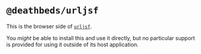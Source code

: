 # `@deathbeds/urljsf`

This is the browser side of [`urljsf`](https://github.com/deathbeds/urljsf).

You _might_ be able to install this and use it directly, but no particular support is
provided for using it outside of its host application.
